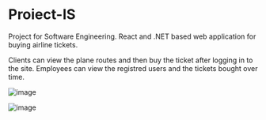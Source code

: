 # Proiect-IS
Project for Software Engineering. 
React and .NET based web application for buying airline tickets.

Clients can view the plane routes and then buy the ticket after logging in to the site. Employees can view the registred users 
and the tickets bought over time.


![image](https://user-images.githubusercontent.com/92437439/227326931-3e8bb161-ba6e-423a-8caa-05eb562204f4.png)

![image](https://user-images.githubusercontent.com/92437439/227327447-d0b6dcdf-bf35-4a90-9db8-3768dc673654.png)
